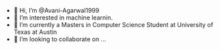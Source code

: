 - 👋 Hi, I’m @Avani-Agarwal1999
- 👀 I’m interested in machine learnin.
- 🌱 I’m currently a Masters in Computer Science Student at University of Texas at Austin
- 💞️ I’m looking to collaborate on ...


<!---
Avani-Agarwal1999/Avani-Agarwal1999 is a ✨ special ✨ repository because its `README.md` (this file) appears on your GitHub profile.
You can click the Preview link to take a look at your changes.
--->

